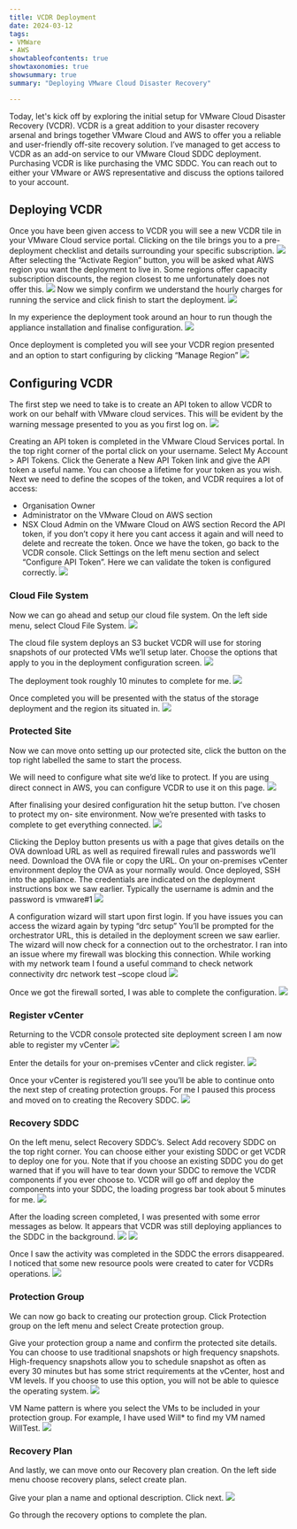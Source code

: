 ```yaml
---
title: VCDR Deployment
date: 2024-03-12
tags:
- VMWare
- AWS
showtableofcontents: true
showtaxonomies: true
showsummary: true
summary: "Deploying VMware Cloud Disaster Recovery" 

---
```



Today, let's kick off by exploring the initial setup for VMware Cloud Disaster Recovery
(VCDR). VCDR is a great addition to your disaster recovery arsenal and brings together
VMware Cloud and AWS to offer you a reliable and user-friendly off-site recovery solution.
I’ve managed to get access to VCDR as an add-on service to our VMware Cloud SDDC
deployment.
Purchasing VCDR is like purchasing the VMC SDDC. You can reach out to either your
VMware or AWS representative and discuss the options tailored to your account.

## Deploying VCDR
Once you have been given access to VCDR you will see a new VCDR tile in your VMware
Cloud service portal. Clicking on the tile brings you to a pre-deployment checklist and details
surrounding your specific subscription.
![](1.png)
After selecting the “Activate Region” button, you will be asked what AWS region you want
the deployment to live in. Some regions offer capacity subscription discounts, the region
closest to me unfortunately does not offer this.
![](2.png)
Now we simply confirm we understand the hourly charges for running the service and click
finish to start the deployment.
![](3.png)

In my experience the deployment took around an hour to run though the appliance
installation and finalise configuration.
![](4.png)

Once deployment is completed you will see your VCDR region presented and an option to
start configuring by clicking “Manage Region”
![](5.png)

## Configuring VCDR
The first step we need to take is to create an API token to allow VCDR to work on our behalf
with VMware cloud services. This will be evident by the warning message presented to you
as you first log on.
![](6.png)

Creating an API token is completed in the VMware Cloud Services portal. In the top right
corner of the portal click on your username. Select My Account > API Tokens.
Click the Generate a New API Token link and give the API token a useful name. You can
choose a lifetime for your token as you wish.
Next we need to define the scopes of the token, and VCDR requires a lot of access:
* Organisation Owner
* Administrator on the VMware Cloud on AWS section
* NSX Cloud Admin on the VMware Cloud on AWS section
Record the API token, if you don’t copy it here you cant access it again and will need to
delete and recreate the token.
Once we have the token, go back to the VCDR console. Click Settings on the left menu
section and select “Configure API Token”.
Here we can validate the token is configured correctly.
![](7.png)

### Cloud File System
Now we can go ahead and setup our cloud file system. On the left side menu, select Cloud
File System.
![](8.png)

The cloud file system deploys an S3 bucket VCDR will use for storing snapshots of our
protected VMs we’ll setup later. Choose the options that apply to you in the deployment
configuration screen.
![](9.png)

The deployment took roughly 10 minutes to complete for me.
![](10.png)

Once completed you will be presented with the status of the storage deployment and the
region its situated in.
![](11.png)

### Protected Site
Now we can move onto setting up our protected site, click the button on the top right labelled
the same to start the process.

We will need to configure what site we’d like to protect. If you are using direct connect in
AWS, you can configure VCDR to use it on this page.
![](12.png)

After finalising your desired configuration hit the setup button. I’ve chosen to protect my on-
site environment.
Now we’re presented with tasks to complete to get everything connected.
![](13.png)

Clicking the Deploy button presents us with a page that gives details on the OVA download
URL as well as required firewall rules and passwords we’ll need.
Download the OVA file or copy the URL.
On your on-premises vCenter environment deploy the OVA as your normally would.
Once deployed, SSH into the appliance. The credentials are indicated on the deployment
instructions box we saw earlier. Typically the username is admin and the password is
vmware#1
![](14.png)

A configuration wizard will start upon first login. If you have issues you can access the
wizard again by typing “drc setup”
You’ll be prompted for the orchestrator URL, this is detailed in the deployment screen we
saw earlier. The wizard will now check for a connection out to the orchestrator.
I ran into an issue where my firewall was blocking this connection. While working with my
network team I found a useful command to check network connectivity
drc network test –scope cloud
![](15.png)

Once we got the firewall sorted, I was able to complete the configuration.
![](16.png)

### Register vCenter
Returning to the VCDR console protected site deployment screen I am now able to register
my vCenter
![](17.png)

Enter the details for your on-premises vCenter and click register.
![](18.png)

Once your vCenter is registered you’ll see you’ll be able to continue onto the next step of
creating protection groups. For me I paused this process and moved on to creating the
Recovery SDDC.
![](19.png)

### Recovery SDDC
On the left menu, select Recovery SDDC’s. Select Add recovery SDDC on the top right
corner.
You can choose either your existing SDDC or get VCDR to deploy one for you. Note that if
you choose an existing SDDC you do get warned that if you will have to tear down your
SDDC to remove the VCDR components if you ever choose to.
VCDR will go off and deploy the components into your SDDC, the loading progress bar took
about 5 minutes for me.
![](20.png)

After the loading screen completed, I was presented with some error messages as below. It
appears that VCDR was still deploying appliances to the SDDC in the background.
![](21.png)
![](22.png)

Once I saw the activity was completed in the SDDC the errors disappeared.
I noticed that some new resource pools were created to cater for VCDRs operations.
![](23.png)

### Protection Group
We can now go back to creating our protection group. Click Protection group on the left
menu and select Create protection group.


Give your protection group a name and confirm the protected site details.
You can choose to use traditional snapshots or high frequency snapshots.
High-frequency snapshots allow you to schedule snapshot as often as every 30 minutes but
has some strict requirements at the vCenter, host and VM levels. If you choose to use this
option, you will not be able to quiesce the operating system.
![](25.png)

VM Name pattern is where you select the VMs to be included in your protection group. For
example, I have used Will* to find my VM named WillTest.
![](26.png)

### Recovery Plan
And lastly, we can move onto our Recovery plan creation. On the left side menu choose
recovery plans, select create plan.


Give your plan a name and optional description. Click next.
![](28.png)

Go through the recovery options to complete the plan.
